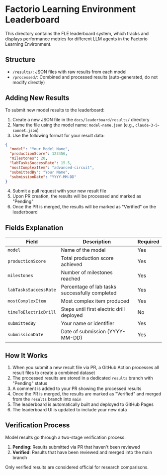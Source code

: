 # Factorio Learning Environment Leaderboard

This directory contains the FLE leaderboard system, which tracks and displays performance metrics for different LLM agents in the Factorio Learning Environment.

## Structure

- `/results/`: JSON files with raw results from each model
- `/processed/`: Combined and processed results (auto-generated, do not modify directly)

## Adding New Results

To submit new model results to the leaderboard:

1. Create a new JSON file in the `docs/leaderboard/results/` directory
2. Name the file using the model name: `model-name.json` (e.g., `claude-3-5-sonnet.json`)
3. Use the following format for your result data:

```json
{
  "model": "Your Model Name",
  "productionScore": 123456,
  "milestones": 20,
  "labTasksSuccessRate": 15.5,
  "mostComplexItem": "advanced-circuit",
  "submittedBy": "Your Name",
  "submissionDate": "YYYY-MM-DD"
}
```

4. Submit a pull request with your new result file
5. Upon PR creation, the results will be processed and marked as "Pending"
6. Once the PR is merged, the results will be marked as "Verified" on the leaderboard

## Fields Explanation

| Field | Description | Required |
|-------|-------------|----------|
| `model` | Name of the model | Yes |
| `productionScore` | Total production score achieved | Yes |
| `milestones` | Number of milestones reached | Yes |
| `labTasksSuccessRate` | Percentage of lab tasks successfully completed | Yes |
| `mostComplexItem` | Most complex item produced | Yes |
| `timeToElectricDrill` | Steps until first electric drill deployed | No |
| `submittedBy` | Your name or identifier | Yes |
| `submissionDate` | Date of submission (YYYY-MM-DD) | Yes |

## How It Works

1. When you submit a new result file via PR, a GitHub Action processes all result files to create a combined dataset
2. The processed results are stored in a dedicated `results` branch with "Pending" status
3. A comment is added to your PR showing the processed results
4. Once the PR is merged, the results are marked as "Verified" and merged from the `results` branch into `main`
5. The leaderboard is automatically built and deployed to GitHub Pages
6. The leaderboard UI is updated to include your new data

## Verification Process

Model results go through a two-stage verification process:
1. **Pending**: Results submitted via PR that haven't been reviewed
2. **Verified**: Results that have been reviewed and merged into the main branch

Only verified results are considered official for research comparisons.
